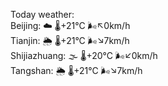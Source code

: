 Today weather:  
Beijing: ☁️ 🌡️+21°C 🌬️↖0km/h  
Tianjin: 🌦 🌡️+21°C 🌬️↘7km/h  
Shijiazhuang: 🌫  🌡️+20°C 🌬️↙0km/h  
Tangshan: 🌦 🌡️+21°C 🌬️↘7km/h  
